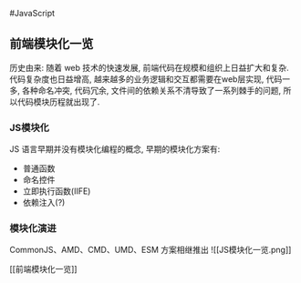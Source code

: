 #JavaScript 
## 前端模块化一览
历史由来: 随着 web 技术的快速发展, 前端代码在规模和组织上日益扩大和复杂.  代码复杂度也日益增高, 越来越多的业务逻辑和交互都需要在web层实现, 代码一多, 各种命名冲突, 代码冗余, 文件间的依赖关系不清导致了一系列棘手的问题, 所以代码模块历程就出现了. 
### JS模块化
JS 语言早期并没有模块化编程的概念, 早期的模块化方案有:
- 普通函数
- 命名控件
- 立即执行函数(IIFE)
- 依赖注入(?)
### 模块化演进
CommonJS、AMD、CMD、UMD、ESM 方案相继推出
![[JS模块化一览.png]]

[[前端模块化一览]]